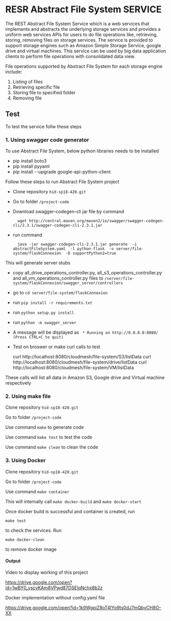 # RESR Abstract File System SERVICE


The REST Abstract File System Service which is a web services that
implements and abstracts the underlying storage services and provides
a uniform web services APIs for users to do file operations like,
retrieving, storing, removing files on storage services. The service
is provided to support storage engines such as Amazon Simple Storage
Service, google drive and virtual machines. This service can be used
by big data application clients to perform file operations with
consolidated data view.
  

File operations supported by Abstract File System for each storage
engine include:

1. Listing of files 
2. Retrieving specific file
3. Storing file to specified folder
4. Removing file



## Test

To test the service follw these steps

### 1. Using swagger code generator

To use Abstract File System, below python libraries needs to be installed

* pip install boto3
* pip install pyyaml
* pip install --upgrade google-api-python-client


Follow these steps to run Abstract File System project

* Clone repository ``hid-sp18-420.git``
* Go to folder ``/project-code``
* Download swagger-codegen-cli jar file by command

        wget http://central.maven.org/maven2/io/swagger/swagger-codegen-cli/2.3.1/swagger-codegen-cli-2.3.1.jar

* run command 	

        java -jar swagger-codegen-cli-2.3.1.jar generate  -i abstractFileSystem.yaml  -l python-flask  -o server/file-system/flaskConnexion  -D supportPython2=true 

This will generate server stubs

* copy all_drive_operations_controller.py, all_s3_operations_controller.py and all_vm_operations_controller.py files to ``/server/file-system/flaskConnexion/swagger_server/controllers``
* go to ``cd server/file-system/flaskConnexion``
* run ``pip install -r requirements.txt``
* run ``python setup.py install``
* run ``python -m swagger_server``
* A message will be displayed as
	`` * Running on http://0.0.0.0:8080/ (Press CTRL+C to quit)``

* Test on broswer or make curl calls to test
	 
     curl http://localhost:8080/cloudmesh/file-system/S3/listData
     curl http://localhost:8080/cloudmesh/file-system/drive/listData
     curl http://localhost:8080/cloudmesh/file-system/VM/listData

These calls will list all data in Amazon S3, Google drive and Virtual machine respectively



### 2. Using make file

Clone repository ``hid-sp18-420.git``

Go to folder ``/project-code``

Use command ``make`` to generate code 

Use command ``make test`` to test the code

Use command ``make clean`` to clean the code

### 3. Using Docker

Clone repository ``hid-sp18-420.git``

Go to folder ``/project-code``

Use command ``make container``

This will internally call ``make docker-build`` and ``make docker-start``

Once docker build is successful and container is created, run

    make test

to check the services. Run

    make docker-clean

to remove docker image


#### Output

Video to display working of this project 
	
<https://drive.google.com/open?id=1wBY0_yscvKAm8VPwd87DSElqNchx8b2z>

Docker implementation without config.yaml file 

<https://drive.google.com/open?id=1k9WgpiZ8oT4IYo9ts0dJ7mQbyCH8O-XX>






